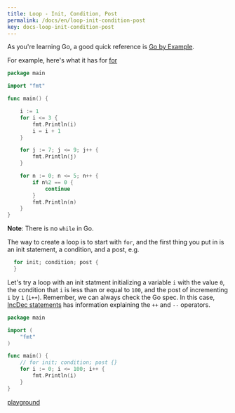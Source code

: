 ```yaml
---
title: Loop - Init, Condition, Post
permalink: /docs/en/loop-init-condition-post
key: docs-loop-init-condition-post
---
```



As you're learning Go, a good quick reference is [Go by Example](https://gobyexample.com/).  
  
For example, here's what it has for [for](https://gobyexample.com/for) 

```go
package main

import "fmt"

func main() {

	i := 1
	for i <= 3 {
		fmt.Println(i)
		i = i + 1
	}

	for j := 7; j <= 9; j++ {
		fmt.Println(j)
	}

	for n := 0; n <= 5; n++ {
		if n%2 == 0 {
			continue
		}
		fmt.Println(n)
	}
}
```

**Note**: There is no `while` in Go.  

The way to create a loop is to start with `for`, and the first thing you put in is an init statement, a condition, and a post, e.g.

```go
  for init; condition; post {
  }
```

Let's try a loop with an init statment initializing a variable `i` with the value `0`, the condition that `i` is less than or equal to `100`, and the post of incrementing `i` by `1` (`i++`). Remember, we can always check the Go spec. In this case, [IncDec statements](https://golang.org/ref/spec#IncDec_statements) has information explaining the `++` and `--` operators.

```go
package main

import (
	"fmt"
)

func main() {
	// for init; condition; post {}
	for i := 0; i <= 100; i++ {
		fmt.Println(i)
	}
}
```

[playground](https://play.golang.org/p/KGaFt09VB0)
